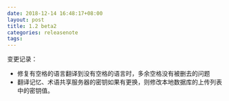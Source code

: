 ```yaml
---
date: 2018-12-14 16:48:17+08:00
layout: post
title: 1.2 beta2
categories: releasenote
tags: 
---
```


变更记录：

* 修复有空格的语言翻译到没有空格的语言时，多余空格没有被删去的问题
* 翻译记忆、术语共享服务器的密钥如果有更换，则修改本地数据库的上传列表中的密钥值。


